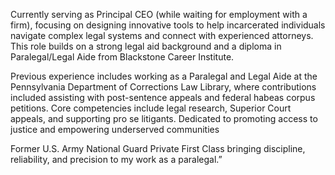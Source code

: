 Currently serving as Principal CEO (while waiting for employment with a firm), focusing on designing innovative tools to help incarcerated individuals navigate complex legal systems and connect with experienced attorneys. This role builds on a strong legal aid background and a diploma in Paralegal/Legal Aide from Blackstone Career Institute.  

Previous experience includes working as a Paralegal and Legal Aide at the Pennsylvania Department of Corrections Law Library, where contributions included assisting with post-sentence appeals and federal habeas corpus petitions. Core competencies include legal research, Superior Court appeals, and supporting pro se litigants. Dedicated to promoting access to justice and empowering underserved communities

Former U.S. Army National Guard Private First Class bringing discipline, reliability, and precision to my work as a paralegal.”
